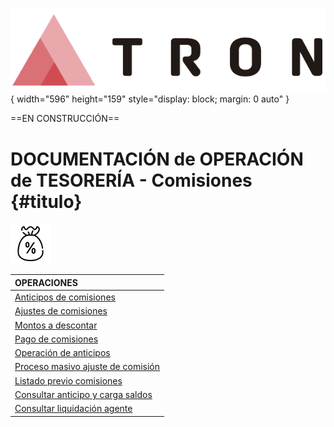 ![Imagen LOGO](./00-Imagen/logo-TRON.png){ width="596" height="159" style="display: block; margin: 0 auto" }

[//]: # (## **FALTA: Revisar con David y Helen lista de operaciones y nomenclatura, crear documentos de operaciones y links**)

==EN CONSTRUCCIÓN==

# DOCUMENTACIÓN de OPERACIÓN de TESORERÍA - Comisiones {#titulo}

![Imagen comisiones](./00-Imagen/icono-tesoreria-comisiones.png)

| OPERACIONES |
| :---        |
| [Anticipos de comisiones][ANTICIPAR-comision]  
| [Ajustes de comisiones][AJUSTAR-comision] 
| [Montos a descontar][DESCONTAR-montos]
| [Pago de comisiones][PROCESO-pago-comision]
| [Operación de anticipos][OPERACION-anticipos]
| [Proceso masivo ajuste de comisión][CARGA-masiva-anticipo]
| [Listado previo comisiones][LISTADO-previo-comisiones]
| [Consultar anticipo y carga saldos][CONSULTAR-anticipo-carga-saldo]
| [Consultar liquidación agente][CONSULTAR-liquidacion-agente]


[AJUSTAR-comision]:     <>
[ANTICIPAR-comision]:   <>
[DESCONTAR-montos]:     <>
[PROCESO-pago-comision]:<>
[OPERACION-anticipos]:  <>
[CARGA-MASIVA-ANTICIPO]:<>
[LISTADO-previo-comisiones]:<>
[CONSULTAR-anticipo-carga-saldo]:<>
[CONSULTAR-liquidacion-agente]:<>

